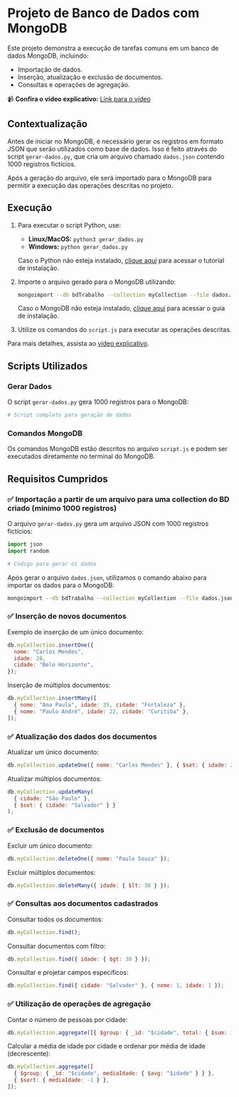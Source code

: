# Projeto de Banco de Dados com MongoDB

Este projeto demonstra a execução de tarefas comuns em um banco de dados MongoDB, incluindo:

- Importação de dados.
- Inserção, atualização e exclusão de documentos.
- Consultas e operações de agregação.

📹 **Confira o vídeo explicativo:** [Link para o vídeo](https://youtu.be/OXSjNXi4t2I)

## Contextualização

Antes de iniciar no MongoDB, é necessário gerar os registros em formato JSON que serão utilizados como base de dados. Isso é feito através do script `gerar-dados.py`, que cria um arquivo chamado `dados.json` contendo 1000 registros fictícios.

Após a geração do arquivo, ele será importado para o MongoDB para permitir a execução das operações descritas no projeto.

## Execução

1. Para executar o script Python, use:

   - **Linux/MacOS:** `python3 gerar_dados.py`
   - **Windows:** `python gerar_dados.py`

   Caso o Python não esteja instalado, [clique aqui](https://www.python.org/downloads/) para acessar o tutorial de instalação.

2. Importe o arquivo gerado para o MongoDB utilizando:

   ```bash
   mongoimport --db bdTrabalho --collection myCollection --file dados.json --jsonArray
   ```

   Caso o MongoDB não esteja instalado, [clique aqui](https://www.mongodb.com/docs/manual/installation/) para acessar o guia de instalação.

3. Utilize os comandos do `script.js` para executar as operações descritas.

Para mais detalhes, assista ao [vídeo explicativo](https://youtu.be/OXSjNXi4t2I).

## Scripts Utilizados

### Gerar Dados

O script `gerar-dados.py` gera 1000 registros para o MongoDB:

```python
# Script completo para geração de dados
```

### Comandos MongoDB

Os comandos MongoDB estão descritos no arquivo `script.js` e podem ser executados diretamente no terminal do MongoDB.

## Requisitos Cumpridos

### ✅ Importação a partir de um arquivo para uma collection do BD criado (mínimo 1000 registros)

O arquivo `gerar-dados.py` gera um arquivo JSON com 1000 registros fictícios:

```python
import json
import random

# Código para gerar os dados
```

Após gerar o arquivo `dados.json`, utilizamos o comando abaixo para importar os dados para o MongoDB:

```bash
mongoimport --db bdTrabalho --collection myCollection --file dados.json --jsonArray
```

### ✅ Inserção de novos documentos

Exemplo de inserção de um único documento:

```javascript
db.myCollection.insertOne({
  nome: "Carlos Mendes",
  idade: 28,
  cidade: "Belo Horizonte",
});
```

Inserção de múltiplos documentos:

```javascript
db.myCollection.insertMany([
  { nome: "Ana Paula", idade: 35, cidade: "Fortaleza" },
  { nome: "Paulo André", idade: 22, cidade: "Curitiba" },
]);
```

### ✅ Atualização dos dados dos documentos

Atualizar um único documento:

```javascript
db.myCollection.updateOne({ nome: "Carlos Mendes" }, { $set: { idade: 29 } });
```

Atualizar múltiplos documentos:

```javascript
db.myCollection.updateMany(
  { cidade: "São Paulo" },
  { $set: { cidade: "Salvador" } }
);
```

### ✅ Exclusão de documentos

Excluir um único documento:

```javascript
db.myCollection.deleteOne({ nome: "Paulo Souza" });
```

Excluir múltiplos documentos:

```javascript
db.myCollection.deleteMany({ idade: { $lt: 30 } });
```

### ✅ Consultas aos documentos cadastrados

Consultar todos os documentos:

```javascript
db.myCollection.find();
```

Consultar documentos com filtro:

```javascript
db.myCollection.find({ idade: { $gt: 30 } });
```

Consultar e projetar campos específicos:

```javascript
db.myCollection.find({ cidade: "Salvador" }, { nome: 1, idade: 1 });
```

### ✅ Utilização de operações de agregação

Contar o número de pessoas por cidade:

```javascript
db.myCollection.aggregate([{ $group: { _id: "$cidade", total: { $sum: 1 } } }]);
```

Calcular a média de idade por cidade e ordenar por média de idade (decrescente):

```javascript
db.myCollection.aggregate([
  { $group: { _id: "$cidade", mediaIdade: { $avg: "$idade" } } },
  { $sort: { mediaIdade: -1 } },
]);
```
